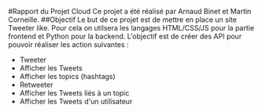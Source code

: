 #Rapport du Projet Cloud
Ce projet a été réalisé par Arnaud Binet et Martin Corneille.
##Objectif
Le but de ce projet est de mettre en place un site Tweeter like. Pour cela on utilsera les langages HTML/CSS/JS pour la partie frontend et Python pour la backend. 
L'objectif est de créer des API pour pouvoir réaliser les action suivantes :
- Tweeter
- Afficher les Tweets
- Afficher les topics (hashtags)
- Retweeter
- Afficher les Tweets liés à un topic
- Afficher les Tweets d'un utilisateur
